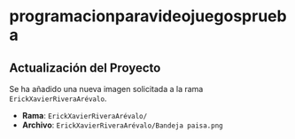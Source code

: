 # programacionparavideojuegosprueba
## Actualización del Proyecto

Se ha añadido una nueva imagen solicitada a la rama `ErickXavierRiveraArévalo`.

- **Rama**: `ErickXavierRiveraArévalo/`
- **Archivo**: `ErickXavierRiveraArévalo/Bandeja paisa.png`
